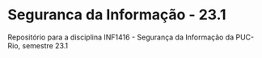 # Seguranca da Informação - 23.1

Repositório para a disciplina INF1416 - Segurança da Informação da PUC-Rio, semestre 23.1
